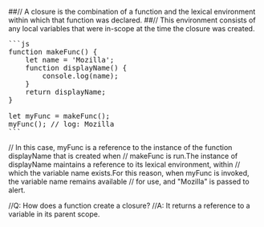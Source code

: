 ##// A closure is the combination of a function and the lexical environment within which that function was declared.
##// This environment consists of any local variables that were in-scope at the time the closure was created.
<pre>
```js
function makeFunc() {
    let name = 'Mozilla';
    function displayName() {
        console.log(name);
    }
    return displayName;
}

let myFunc = makeFunc();
myFunc(); // log: Mozilla
```
</pre>

// In this case, myFunc is a reference to the instance of the function displayName that is created when 
// makeFunc is run.The instance of displayName maintains a reference to its lexical environment, within 
// which the variable name exists.For this reason, when myFunc is invoked, the variable name remains available 
// for use, and "Mozilla" is passed to alert.

//Q: How does a function create a closure?
//A: It returns a reference to a variable in its parent scope.
